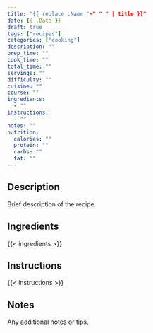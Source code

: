 ```yaml
---
title: "{{ replace .Name "-" " " | title }}"
date: {{ .Date }}
draft: true
tags: ["recipes"]
categories: ["cooking"]
description: ""
prep_time: ""
cook_time: ""
total_time: ""
servings: ""
difficulty: ""
cuisine: ""
course: ""
ingredients:
  - ""
instructions:
  - ""
notes: ""
nutrition:
  calories: ""
  protein: ""
  carbs: ""
  fat: ""
---
```


## Description

Brief description of the recipe.

## Ingredients

{{< ingredients >}}

## Instructions

{{< instructions >}}

## Notes

Any additional notes or tips.